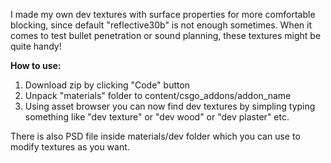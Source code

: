 I made my own dev textures with surface properties for more comfortable blocking, since default "reflective30b" is not enough sometimes. When it comes to test bullet penetration or sound planning, these textures might be quite handy!

**How to use:**
1. Download zip by clicking "Code" button
2. Unpack "materials" folder to content/csgo_addons/addon_name
3. Using asset browser you can now find dev textures by simpling typing something like "dev texture" or "dev wood" or "dev plaster" etc.

There is also PSD file inside materials/dev folder which you can use to modify textures as you want.
